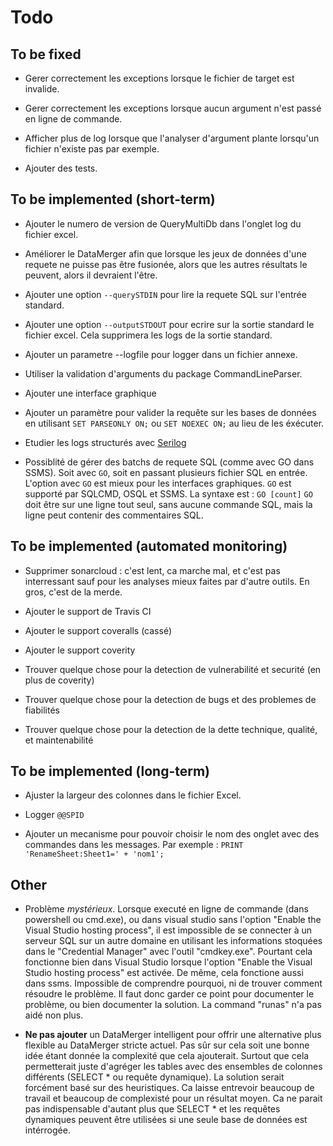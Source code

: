 ﻿
Todo
====


To be fixed
-----------

* Gerer correctement les exceptions lorsque le fichier de target est invalide.

* Gerer correctement les exceptions lorsque aucun argument n'est passé en ligne de commande.

* Afficher plus de log lorsque que l'analyser d'argument plante lorsqu'un fichier n'existe pas par exemple.

* Ajouter des tests.


To be implemented (short-term)
------------------------------

* Ajouter le numero de version de QueryMultiDb dans l'onglet log du fichier excel.

* Améliorer le DataMerger afin que lorsque les jeux de données d'une requete ne puisse pas être fusionée, alors que les autres résultats le peuvent, alors il devraient l'être.

* Ajouter une option `--querySTDIN` pour lire la requete SQL sur l'entrée standard.

* Ajouter une option `--outputSTDOUT` pour ecrire sur la sortie standard le fichier excel.
	Cela supprimera les logs de la sortie standard.

* Ajouter un parametre --logfile pour logger dans un fichier annexe.

* Utiliser la validation d'arguments du package CommandLineParser.

* Ajouter une interface graphique

* Ajouter un paramètre pour valider la requête sur les bases de données en utilisant `SET PARSEONLY ON;` ou `SET NOEXEC ON;` au lieu de les éxécuter.

* Etudier les logs structurés avec [Serilog](https://serilog.net/)

* Possiblité de gérer des batchs de requete SQL (comme avec GO dans SSMS).
	Soit avec `GO`, soit en passant plusieurs fichier SQL en entrée. L'option avec `GO` est mieux pour les interfaces graphiques.
	`GO` est supporté par SQLCMD, OSQL et SSMS.
	La syntaxe est : `GO [count]`
	`GO` doit être sur une ligne tout seul, sans aucune commande SQL, mais la ligne peut contenir des commentaires SQL.


To be implemented (automated monitoring)
----------------------------------------

* Supprimer sonarcloud : c'est lent, ca marche mal, et c'est pas interressant sauf pour les analyses mieux faites par d'autre outils. En gros, c'est de la merde.

* Ajouter le support de Travis CI

* Ajouter le support coveralls (cassé)

* Ajouter le support coverity

* Trouver quelque chose pour la detection de vulnerabilité et securité (en plus de coverity)

* Trouver quelque chose pour la detection de bugs et des problemes de fiabilités

* Trouver quelque chose pour la detection de la dette technique, qualité, et maintenabilité


To be implemented (long-term)
------------------------------

* Ajuster la largeur des colonnes dans le fichier Excel.

* Logger `@@SPID`

* Ajouter un mecanisme pour pouvoir choisir le nom des onglet avec des commandes dans les messages. Par exemple : `PRINT 'RenameSheet:Sheet1=' + 'nom1';`


Other
-----

* Problème *mystérieux*. Lorsque executé en ligne de commande (dans powershell ou cmd.exe), ou dans visual studio sans l'option "Enable the Visual Studio hosting process",
il est impossible de se connecter à un serveur SQL sur un autre domaine en utilisant les informations stoquées dans le "Credential Manager" avec l'outil "cmdkey.exe".
Pourtant cela fonctionne bien dans Visual Studio lorsque l'option "Enable the Visual Studio hosting process" est activée. De même, cela fonctione aussi dans ssms.
Impossible de comprendre pourquoi, ni de trouver comment résoudre le problème. Il faut donc garder ce point pour documenter le problème, ou bien documenter la solution.
La command "runas" n'a pas aidé non plus.

* **Ne pas ajouter** un DataMerger intelligent pour offrir une alternative plus flexible au DataMerger stricte actuel.
Pas sûr sur cela soit une bonne idée étant donnée la complexité que cela ajouterait.
Surtout que cela permetterait juste d'agréger les tables avec des ensembles de colonnes différents (SELECT * ou requête dynamique).
La solution serait forcément basé sur des heuristiques. Ca laisse entrevoir beaucoup de travail et beaucoup de complexisté pour un résultat moyen.
Ca ne parait pas indispensable d'autant plus que SELECT * et les requêtes dynamiques peuvent être utilisées si une seule base de données est intérrogée.
